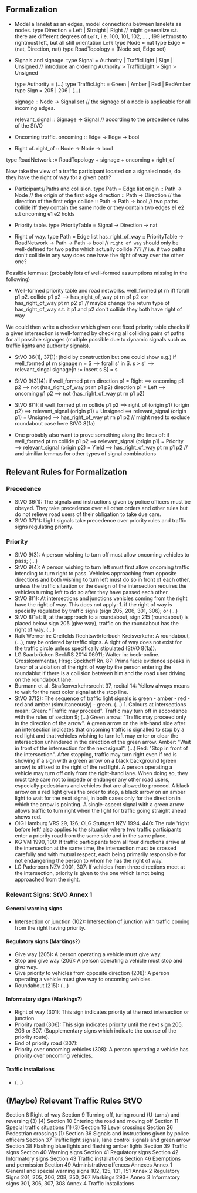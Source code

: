 ## Formalization
* Model a lanelet as an edges, model connections between lanelets as nodes.
  type Direction = Left | Straight | Right
  // might generalize s.t. there are different degrees of `Left`, i.e. 100, 101, 102, ... , 199 leftmost to rightmost left, but all still orientation `Left`
  type Node = nat
  type Edge = (nat, Direction, nat)
  type RoadTopology = (Node set, Edge set)

* Signals and signage.
  type Signal = Authority | TrafficLight | Sign | Unsigned
  // introduce an ordering Authority > TrafficLight > Sign > Unsigned

  type Authority = (...)
  type TrafficLight = Green | Amber | Red | RedAmber
  type Sign = 205 | 206 | (...)

  signage :: Node -> Signal set
  // the signage of a node is applicable for all incoming edges.

  relevant_signal :: Signage -> Signal
  // according to the precedence rules of the StVO

* Oncoming traffic.
  oncoming :: Edge -> Edge -> bool

* Right of.
  right_of :: Node -> Node -> bool

type RoadNetwork := RoadTopology + signage + oncoming + right_of

Now take the view of a traffic participant located on a signaled node, do they have the right of way for a given path?

* Participants/Paths and collision.
  type Path = Edge list
  origin :: Path -> Node
  // the origin of the first edge
  direction :: Path -> Direction
  // the direction of the first edge
  collide :: Path -> Path -> bool
  // two paths collide iff they contain the same node or they contain two edges e1 e2 s.t oncoming
  e1 e2 holds

* Priority table.
  type PriorityTable = Signal -> Direction -> nat

* Right of way.
  type Path = Edge list
  has_right_of_way :: PriorityTable -> RoadNetwork -> Path -> Path -> bool
  // `right of way` should only be well-defined for two paths which actually collide ???
  // i.e. if two paths don't collide in any way does one have the right of way over the other one?

Possible lemmas: (probably lots of well-formed assumptions missing in the following)

* Well-formed priority table and road networks.
  well_formed pt rn iff forall p1 p2. collide p1 p2 --> has_right_of_way pt rn p1 p2 xor has_right_of_way pt rn p2 p1
  // maybe change the return type of has_right_of_way s.t. it p1 and p2 don't collide they both have
  right of way

We could then write a checker which given one fixed priority table checks if a given intersection is
well-formed by checking all colliding pairs of paths for all possible signages (multiple possible
due to dynamic signals such as traffic lights and authority signals).

* StVO 36(1), 37(1): (hold by construction but one could show e.g.) if well_formed pt rn
  signage n = S ==> forall s' in S. s > s' ==> relevant_singal signage[n := insert s S] = s

* StVO 9(3)(4): if well_formed pt rn
  direction p1 = Right ==> oncoming p1 p2 ==> not (has_right_of_way pt rn p1 p2)
  direction p1 = Left ==> oncoming p1 p2 ==> not (has_right_of_way pt rn p1 p2)

* StVO 8(1): if well_formed pt rn
  collide p1 p2 ==> right_of (origin p1) (origin p2)  ==>
  relevant_signal (origin p1) = Unsigned ==> relevant_signal (origin p1) = Unsigned ==>
  has_right_of_way pt rn p1 p2
  // might need to exclude roundabout case here StVO 8(1a)

* One probably also want to prove something along the lines of: if well_formed pt rn
  collide p1 p2 ==>
  relevant_signal (origin p1) = Priority ==>
  relevant_signal (origin p2) = Yield ==>
  has_right_of_way pt rn p1 p2
  // and similiar lemmas for other types of signal combinations




## Relevant Rules for Formalization

### Precedence
* StVO 36(1): The signals and instructions given by police officers must be obeyed. They take
  precedence over all other orders and other rules but do not relieve road users of their obligation
  to take due care.
* StVO 37(1): Light signals take precedence over priority rules and traffic signs regulating
  priority.

### Priority
* StVO 9(3): A person wishing to turn off must allow oncoming vehicles to pass; (...)
* StVO 9(4): A person wishing to turn left must first allow oncoming traffic intending to turn right
  to pass. Vehicles approaching from opposite directions and both wishing to turn left must do so in
  front of each other, unless the traffic situation or the design of the intersection requires the
  vehicles turning left to do so after they have passed each other.
* StVO 8(1): At intersections and junctions vehicles coming from the right have the right of way.
  This does not apply: 1. if the right of way is specially regulated by traffic signs (sign 205,
  206, 301, 306); or (...)
* StVO 8(1a): If, at the approach to a roundabout, sign 215 (roundabout) is placed below sign 205
  (give way), traffic on the roundabout has the right of way. (...)
* Raik Werner in: Creifelds Rechtswörterbuch Kreisverkehr: A roundabout, (...), may be ordered by
  traffic signs. A right of way does not exist for the traffic circle unless specifically stipulated
  (StVO 8(1a)).
* LG Saarbrücken BeckRS 2014 06911; Walter in: beck-online. Grosskommentar, Hrsg: Spckhoff Rn. 87:
  Prima facie evidence speaks in favor of a violation of the right of way by the person entering the
  roundablut if there is a collision between him and the road user driving on the roundabout lane.
* Burmann et al. Straßenverkehrsrecht 37, recital 14: Yellow always means to wait for the next color
  signal at the stop line.
* StVO 37(2): The sequence of traffic light signals is green - amber - red - red and amber
  (simultaneously) - green. (...) 1. Colours at intersections mean: Green: "Traffic may proceed".
  Traffic may turn off in accordance with the rules of section 9; (...) Green arrow: "Traffic may
  proceed only in the direction of the arrow". A green arrow on the left-hand side after an
  intersection indicates that oncoming traffic is signalled to stop by a red light and that vehicles
  wishing to turn left may enter or clear the intersection unhindered in the direction of the green
  arrow. Amber: "Wait in front of the intersection for the next signal". (...) Red: "Stop in front
  of the intersection". After stopping, traffic may turn right even if red is showing if a sign with
  a green arrow on a black background (green arrow) is affixed to the right of the red light. A
  person operating a vehicle may turn off only from the right-hand lane. When doing so, they must
  take care not to impede or endanger any other road users, especially pedestrians and vehicles that
  are allowed to proceed. A black arrow on a red light gives the order to stop, a black arrow on an
  amber light to wait for the next signal, in both cases only for the direction in which the arrow
  is pointing. A single-aspect signal with a green arrow allows traffic to turn right when the light
  for traffic going straight ahead shows red.
* OlG Hamburg VRS 29, 126; OLG Stuttgart NZV 1994, 440: The rule 'right before left' also applies to
  the situation where two traffic participants enter a priority road from the same side and in the
  same place.
* KG VM 1990, 100: If traffic participants from all four directions arrive at the intersection at
  the same time, the intersection must be crossed carefully and with mutual respect, each being
  primarily responsible for not endangering the person to whom he has the right of way.
* LG Paderborn NZV 2001, 307: If vehicles from three directions meet at the intersection, priority
  is given to the one which is not being approached from the right.

### Relevant Signs: StVO Annex 1
#### General warning signs
* Intersection or junction (102): Intersection of junction with traffic coming from the right having priority.
#### Regulatory signs (Markings?)
* Give way (205): A person operating a vehicle must give way.
* Stop and give way (206): A person operating a vehicle must stop and give way.
* Give priority to vehicles from opposite direction (208): A person operating a vehicle must give
  way to oncoming vehicles.
* Roundabout (215): (...)
#### Informatory signs (Markings?)
* Right of way (301): This sign indicates priority at the next intersection or junction.
* Priority road (306): This sign indicates priority until the next sign 205, 206 or 307.
  (Supplementary signs which indicate the course of the priority route).
* End of priority road (307):
* Priority over oncoming vehicles (308): A person operating a vehicle has priority over oncoming
  vehicles.
#### Traffic installations
* (...)

## (Maybe) Relevant Traffic Rules StVO
Section 8 Right of way
Section 9 Turning off, turing round (U-turns) and reversing
  (3) (4)
Section 10 Entering the road and moving off
Section 11 Special traffic situations
  (1) (3)
Section 19 Level crossings
Section 26 Pedestrian crossings
  (1)
Section 36 Signals and instructions given by police officers
Section 37 Traffic light signals, lane control signals and green arrow
Section 38 Flashing blue lights and flashing amber lights
Section 39 Traffic signs
Section 40 Warning signs
Section 41 Regulatory signs
Section 42 Informatory signs
Section 43 Traffic installations
Section 46 Exemptions and permission
Section 49 Administrative offences
Annexes
  Annex 1 General and special warning signs
    102, 125, 131, 151
  Annex 2 Regulatory Signs
    201, 205, 206, 208, 250, 267
    Markings 293+
  Annex 3 Informatory signs
    301, 306, 307, 308
  Annex 4 Traffic installations

